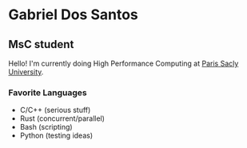 # Gabriel Dos Santos
## MsC student

Hello! I'm currently doing High Performance Computing at [Paris Sacly University](https://www.http://www.chps.uvsq.fr/).

### Favorite Languages
  - C/C++ (serious stuff)
  - Rust (concurrent/parallel)
  - Bash (scripting)
  - Python (testing ideas)
